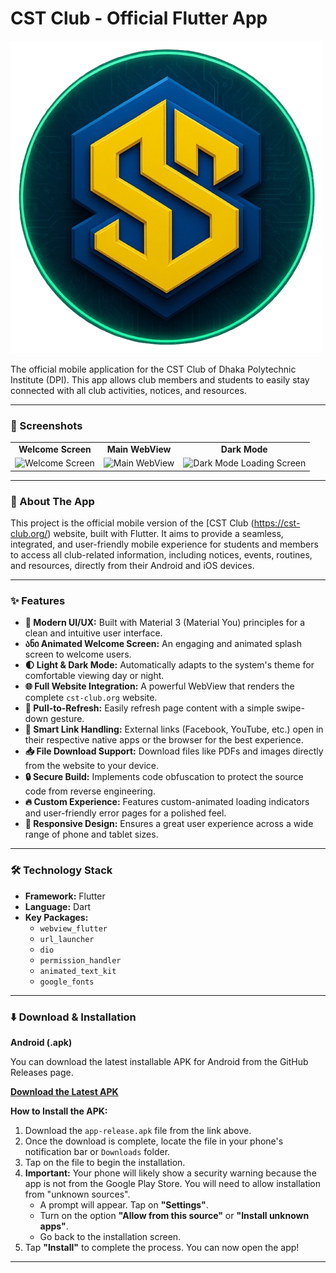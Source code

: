 # CST Club - Official Flutter App

![CST Club Logo](assets/images/cst_logo.png)

The official mobile application for the CST Club of Dhaka Polytechnic Institute (DPI). This app allows club members and students to easily stay connected with all club activities, notices, and resources.

---

### 📱 Screenshots

<table>
  <tr>
    <td align="center"><b>Welcome Screen</b></td>
    <td align="center"><b>Main WebView</b></td>
    <td align="center"><b>Dark Mode</b></td>
  </tr>
  <tr>
    <td><img src="https://i.postimg.cc/bJt0GF61/ws1.jpg" width="200" alt="Welcome Screen"></td>
    <td><img src="https://i.postimg.cc/Cxh4v71V/ws3.jpg" width="200" alt="Main WebView"></td>
    <td><img src="https://i.postimg.cc/c4MJ2KTV/Dark-Mode-Loading-Screen.jpg" width="200" alt="Dark Mode Loading Screen"></td>
  </tr>
</table>

---

### 📖 About The App

This project is the official mobile version of the [CST Club (https://cst-club.org/) website, built with Flutter. It aims to provide a seamless, integrated, and user-friendly mobile experience for students and members to access all club-related information, including notices, events, routines, and resources, directly from their Android and iOS devices.

---

### ✨ Features

* **🎨 Modern UI/UX:** Built with Material 3 (Material You) principles for a clean and intuitive user interface.
* **ანი Animated Welcome Screen:** An engaging and animated splash screen to welcome users.
* **🌓 Light & Dark Mode:** Automatically adapts to the system's theme for comfortable viewing day or night.
* **🌐 Full Website Integration:** A powerful WebView that renders the complete `cst-club.org` website.
* **🔄 Pull-to-Refresh:** Easily refresh page content with a simple swipe-down gesture.
* **🔗 Smart Link Handling:** External links (Facebook, YouTube, etc.) open in their respective native apps or the browser for the best experience.
* **📥 File Download Support:** Download files like PDFs and images directly from the website to your device.
* **🔒 Secure Build:** Implements code obfuscation to protect the source code from reverse engineering.
* **🔥 Custom Experience:** Features custom-animated loading indicators and user-friendly error pages for a polished feel.
* **📱 Responsive Design:** Ensures a great user experience across a wide range of phone and tablet sizes.

---


### 🛠️ Technology Stack

* **Framework:** Flutter
* **Language:** Dart
* **Key Packages:**
    * `webview_flutter`
    * `url_launcher`
    * `dio`
    * `permission_handler`
    * `animated_text_kit`
    * `google_fonts`

---

### ⬇️ Download & Installation

**Android (.apk)**

You can download the latest installable APK for Android from the GitHub Releases page.

**[Download the Latest APK](https://github.com/SaidurRahman1004/cstclub/releases/download/v1/Cst.Club.apk)**

**How to Install the APK:**

1.  Download the `app-release.apk` file from the link above.
2.  Once the download is complete, locate the file in your phone's notification bar or `Downloads` folder.
3.  Tap on the file to begin the installation.
4.  **Important:** Your phone will likely show a security warning because the app is not from the Google Play Store. You will need to allow installation from "unknown sources".
    * A prompt will appear. Tap on **"Settings"**.
    * Turn on the option **"Allow from this source"** or **"Install unknown apps"**.
    * Go back to the installation screen.
5.  Tap **"Install"** to complete the process. You can now open the app!

---
